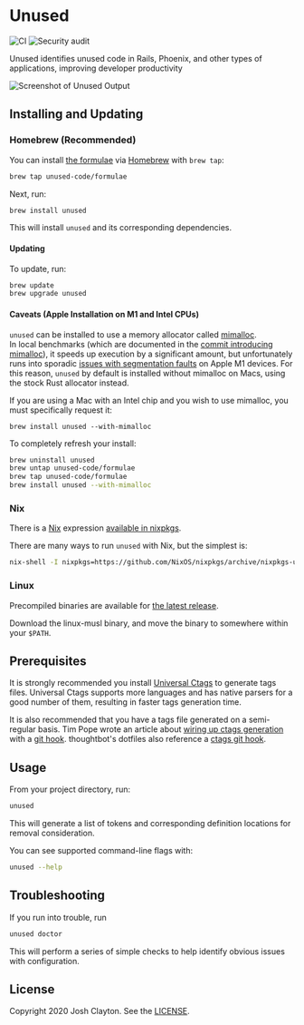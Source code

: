# Unused

![CI](https://github.com/unused-code/unused/workflows/CI/badge.svg)
![Security audit](https://github.com/unused-code/unused/workflows/Security%20audit/badge.svg)

Unused identifies unused code in Rails, Phoenix, and other types of
applications, improving developer productivity

![Screenshot of Unused Output](https://unused.codes/images/unused-output.png)

## Installing and Updating

### Homebrew (Recommended)

You can install [the formulae] via [Homebrew] with `brew tap`:

```sh
brew tap unused-code/formulae
```

Next, run:

```sh
brew install unused
```

[the formulae]: https://github.com/unused-code/formulae
[Homebrew]: http://brew.sh/

This will install `unused` and its corresponding dependencies.

#### Updating

To update, run:

```sh
brew update
brew upgrade unused
```

#### Caveats (Apple Installation on M1 and Intel CPUs)

`unused` can be installed to use a memory allocator called [mimalloc].  
In local benchmarks (which are documented in the [commit introducing mimalloc]),
it speeds up execution by a significant amount, but unfortunately runs 
into sporadic [issues with segmentation faults](https://github.com/unused-code/unused/issues/34)
on Apple M1 devices.  For this reason, `unused` by default is installed 
without mimalloc on Macs, using the stock Rust allocator instead.

If you are using a Mac with an Intel chip and you wish to use mimalloc, 
you must specifically request it:

```
brew install unused --with-mimalloc
```

[mimalloc]: https://github.com/microsoft/mimalloc
[commit introducing mimalloc]: https://github.com/unused-code/unused/commit/a206e557af47109ae7f907b89649da8a39fed932

To completely refresh your install:

```sh
brew uninstall unused
brew untap unused-code/formulae
brew tap unused-code/formulae
brew install unused --with-mimalloc
```

### Nix

There is a [Nix] expression [available in nixpkgs].

There are many ways to run `unused` with Nix, but the simplest is:

```sh
nix-shell -I nixpkgs=https://github.com/NixOS/nixpkgs/archive/nixpkgs-unstable.tar.gz -p unused --run 'unused --help'
```

[nix]: https://nixos.org
[available in nixpkgs]: https://github.com/NixOS/nixpkgs/blob/master/pkgs/development/tools/misc/unused/default.nix

### Linux

Precompiled binaries are available for [the latest release].

Download the linux-musl binary, and move the binary to somewhere within your `$PATH`.

[the latest release]: https://github.com/unused-code/unused/releases/latest

## Prerequisites

It is strongly recommended you install [Universal Ctags] to generate tags
files. Universal Ctags supports more languages and has native parsers for a
good number of them, resulting in faster tags generation time.

[Universal Ctags]: https://ctags.io/

It is also recommended that you have a tags file generated on a semi-regular
basis. Tim Pope wrote an article about [wiring up ctags generation] with a [git
hook]. thoughtbot's dotfiles also reference a [ctags git hook].

[wiring up ctags generation]: https://tbaggery.com/2011/08/08/effortless-ctags-with-git.html
[git hook]: https://git-scm.com/book/en/v2/Customizing-Git-Git-Hooks
[ctags git hook]: https://github.com/thoughtbot/dotfiles/blob/master/git_template/hooks/ctags

## Usage

From your project directory, run:

```sh
unused
```

This will generate a list of tokens and corresponding definition locations for
removal consideration.

You can see supported command-line flags with:

```sh
unused --help
```

## Troubleshooting

If you run into trouble, run

```sh
unused doctor
```

This will perform a series of simple checks to help identify obvious issues
with configuration.

## License

Copyright 2020 Josh Clayton. See the [LICENSE](LICENSE).

